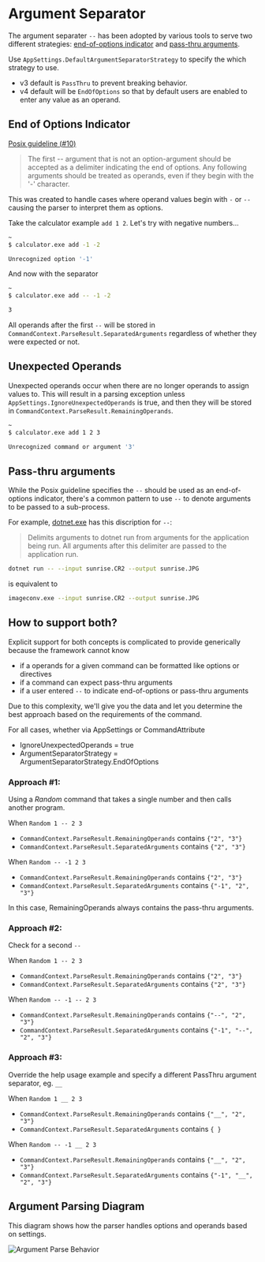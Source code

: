 # Argument Separator

The argument separater `--` has been adopted by various tools to serve two different strategies: [end-of-options indicator](#end-of-options-indicator) and [pass-thru arguments](#pass-thru-arguments).

Use `AppSettings.DefaultArgumentSeparatorStrategy` to specify the which strategy to use.

* v3 default is `PassThru` to prevent breaking behavior.
* v4 default will be `EndOfOptions` so that by default users are enabled to enter any value as an operand.

## End of Options Indicator

[Posix guideline (#10)](https://pubs.opengroup.org/onlinepubs/9699919799/basedefs/V1_chap12.html#tag_12_02) 

> The first -- argument that is not an option-argument should be accepted as a delimiter indicating the end of options. Any following arguments should be treated as operands, even if they begin with the '-' character.

This was created to handle cases where operand values begin with `-` or `--` causing the parser to interpret them as options.

Take the calculator example `add 1 2`. Let's try with negative numbers...

```bash
~
$ calculator.exe add -1 -2

Unrecognized option '-1'
```

And now with the separator

```bash
~
$ calculator.exe add -- -1 -2

3
```

All operands after the first ` -- ` will be stored in `CommandContext.ParseResult.SeparatedArguments` regardless of whether they were expected or not.

## Unexpected Operands

Unexpected operands occur when there are no longer operands to assign values to. This will result in a parsing exception unless `AppSettings.IgnoreUnexpectedOperands` is true, and then they will be stored in `CommandContext.ParseResult.RemainingOperands`.

```bash
~
$ calculator.exe add 1 2 3

Unrecognized command or argument '3'
```

## Pass-thru arguments

While the Posix guideline specifies the `--` should be used as an end-of-options indicator, there's a common pattern
to use `--` to denote arguments to be passed to a sub-process. 

For example, [dotnet.exe](https://docs.microsoft.com/en-us/dotnet/core/tools/dotnet-run#options) has this discription for `--`:

> Delimits arguments to dotnet run from arguments for the application being run. All arguments after this delimiter are passed to the application run.

```bash
dotnet run -- --input sunrise.CR2 --output sunrise.JPG
```

is equivalent to

```bash
imageconv.exe --input sunrise.CR2 --output sunrise.JPG
```

## How to support both?

Explicit support for both concepts is complicated to provide generically because the framework cannot know

* if a operands for a given command can be formatted like options or directives
* if a command can expect pass-thru arguments 
* if a user entered `--` to indicate end-of-options or pass-thru arguments

Due to this complexity, we'll give you the data and let you determine the best approach based on the requirements of the command.

For all cases, whether via AppSettings or CommandAttribute

* IgnoreUnexpectedOperands = true
* ArgumentSeparatorStrategy = ArgumentSeparatorStrategy.EndOfOptions

### Approach #1:

Using a *Random* command that takes a single number and then calls another program.

When `Random 1 -- 2 3`

* `CommandContext.ParseResult.RemainingOperands` contains `{"2", "3"}`
* `CommandContext.ParseResult.SeparatedArguments` contains `{"2", "3"}`

When `Random -- -1 2 3`

* `CommandContext.ParseResult.RemainingOperands` contains `{"2", "3"}`
* `CommandContext.ParseResult.SeparatedArguments` contains `{"-1", "2", "3"}`

In this case, RemainingOperands always contains the pass-thru arguments.

### Approach #2:

Check for a second `--`

When `Random 1 -- 2 3`

* `CommandContext.ParseResult.RemainingOperands` contains `{"2", "3"}`
* `CommandContext.ParseResult.SeparatedArguments` contains `{"2", "3"}`

When `Random -- -1 -- 2 3`

* `CommandContext.ParseResult.RemainingOperands` contains `{"--", "2", "3"}`
* `CommandContext.ParseResult.SeparatedArguments` contains `{"-1", "--", "2", "3"}`

### Approach #3:

Override the help usage example and specify a different PassThru argument separator, eg. ` __ `

When `Random 1 __ 2 3`

* `CommandContext.ParseResult.RemainingOperands` contains `{"__", "2", "3"}`
* `CommandContext.ParseResult.SeparatedArguments` contains `{ }`

When `Random -- -1 __ 2 3`

* `CommandContext.ParseResult.RemainingOperands` contains `{"__", "2", "3"}`
* `CommandContext.ParseResult.SeparatedArguments` contains `{"-1", "__", "2", "3"}`

## Argument Parsing Diagram

This diagram shows how the parser handles options and operands based on settings.

![Argument Parse Behavior](ArgumentParseBehavior.png)